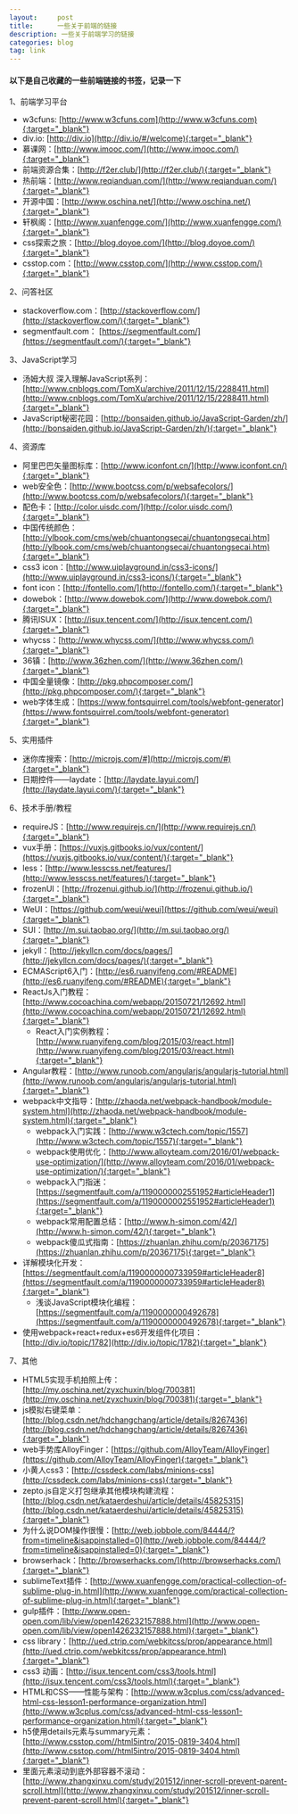 ```yaml
---
layout:     post
title:      一些关于前端的链接
description: 一些关于前端学习的链接
categories: blog
tag: link
---
```


#### 以下是自己收藏的一些前端链接的书签，记录一下

1、前端学习平台

* w3cfuns: [http://www.w3cfuns.com](http://www.w3cfuns.com){:target="_blank"}
* div.io: [http://div.io](http://div.io/#/welcome){:target="_blank"}
* 慕课网：[http://www.imooc.com/](http://www.imooc.com/){:target="_blank"}
* 前端资源合集：[http://f2er.club/](http://f2er.club/){:target="_blank"}
* 热前端：[http://www.reqianduan.com/](http://www.reqianduan.com/){:target="_blank"}
* 开源中国：[http://www.oschina.net/](http://www.oschina.net/){:target="_blank"}
* 轩枫阁：[http://www.xuanfengge.com/](http://www.xuanfengge.com/){:target="_blank"}
* css探索之旅：[http://blog.doyoe.com/](http://blog.doyoe.com/){:target="_blank"}
* csstop.com：[http://www.csstop.com/](http://www.csstop.com/){:target="_blank"}

2、问答社区

* stackoverflow.com：[http://stackoverflow.com/](http://stackoverflow.com/){:target="_blank"}
* segmentfault.com： [https://segmentfault.com/](https://segmentfault.com/){:target="_blank"}


3、JavaScript学习

* 汤姆大叔 深入理解JavaScript系列：[http://www.cnblogs.com/TomXu/archive/2011/12/15/2288411.html](http://www.cnblogs.com/TomXu/archive/2011/12/15/2288411.html){:target="_blank"}
* JavaScript秘密花园：[http://bonsaiden.github.io/JavaScript-Garden/zh/](http://bonsaiden.github.io/JavaScript-Garden/zh/){:target="_blank"}


4、资源库

* 阿里巴巴矢量图标库：[http://www.iconfont.cn/](http://www.iconfont.cn/){:target="_blank"}
* web安全色：[http://www.bootcss.com/p/websafecolors/](http://www.bootcss.com/p/websafecolors/){:target="_blank"}
* 配色卡：[http://color.uisdc.com/](http://color.uisdc.com/){:target="_blank"}
* 中国传统颜色：[http://ylbook.com/cms/web/chuantongsecai/chuantongsecai.htm](http://ylbook.com/cms/web/chuantongsecai/chuantongsecai.htm){:target="_blank"}
* css3 icon：[http://www.uiplayground.in/css3-icons/](http://www.uiplayground.in/css3-icons/){:target="_blank"}
* font icon：[http://fontello.com/](http://fontello.com/){:target="_blank"}
* dowebok：[http://www.dowebok.com/](http://www.dowebok.com/){:target="_blank"}
* 腾讯ISUX：[http://isux.tencent.com/](http://isux.tencent.com/){:target="_blank"}
* whycss：[http://www.whycss.com/](http://www.whycss.com/){:target="_blank"}
* 36镇：[http://www.36zhen.com/](http://www.36zhen.com/){:target="_blank"}
* 中国全量镜像：[http://pkg.phpcomposer.com/](http://pkg.phpcomposer.com/){:target="_blank"}
* web字体生成：[https://www.fontsquirrel.com/tools/webfont-generator](https://www.fontsquirrel.com/tools/webfont-generator){:target="_blank"}



5、实用插件

* 迷你库搜索：[http://microjs.com/#](http://microjs.com/#){:target="_blank"}
* 日期控件——laydate：[http://laydate.layui.com/](http://laydate.layui.com/){:target="_blank"}



6、技术手册/教程

* requireJS：[http://www.requirejs.cn/](http://www.requirejs.cn/){:target="_blank"}
* vux手册：[https://vuxjs.gitbooks.io/vux/content/](https://vuxjs.gitbooks.io/vux/content/){:target="_blank"}
* less：[http://www.lesscss.net/features/](http://www.lesscss.net/features/){:target="_blank"}
* frozenUI：[http://frozenui.github.io/](http://frozenui.github.io/){:target="_blank"}
* WeUI：[https://github.com/weui/weui](https://github.com/weui/weui){:target="_blank"}
* SUI：[http://m.sui.taobao.org/](http://m.sui.taobao.org/){:target="_blank"}
* jekyll：[http://jekyllcn.com/docs/pages/](http://jekyllcn.com/docs/pages/){:target="_blank"}
* ECMAScript6入门：[http://es6.ruanyifeng.com/#README](http://es6.ruanyifeng.com/#README){:target="_blank"}
* ReactJs入门教程：[http://www.cocoachina.com/webapp/20150721/12692.html](http://www.cocoachina.com/webapp/20150721/12692.html){:target="_blank"}
  * React入门实例教程：[http://www.ruanyifeng.com/blog/2015/03/react.html](http://www.ruanyifeng.com/blog/2015/03/react.html){:target="_blank"}
* Angular教程：[http://www.runoob.com/angularjs/angularjs-tutorial.html](http://www.runoob.com/angularjs/angularjs-tutorial.html){:target="_blank"}
* webpack中文指导：[http://zhaoda.net/webpack-handbook/module-system.html](http://zhaoda.net/webpack-handbook/module-system.html){:target="_blank"}
  * webpack入门实践：[http://www.w3ctech.com/topic/1557](http://www.w3ctech.com/topic/1557){:target="_blank"}
  * webpack使用优化：[http://www.alloyteam.com/2016/01/webpack-use-optimization/](http://www.alloyteam.com/2016/01/webpack-use-optimization/){:target="_blank"}
  * webpack入门指迷：[https://segmentfault.com/a/1190000002551952#articleHeader1](https://segmentfault.com/a/1190000002551952#articleHeader1){:target="_blank"}
  * webpack常用配置总结：[http://www.h-simon.com/42/](http://www.h-simon.com/42/){:target="_blank"}
  * webpack傻瓜式指南：[https://zhuanlan.zhihu.com/p/20367175](https://zhuanlan.zhihu.com/p/20367175){:target="_blank"}
* 详解模块化开发：[https://segmentfault.com/a/1190000000733959#articleHeader8](https://segmentfault.com/a/1190000000733959#articleHeader8){:target="_blank"}
  * 浅谈JavaScript模块化编程：[https://segmentfault.com/a/1190000000492678](https://segmentfault.com/a/1190000000492678){:target="_blank"}
* 使用webpack+react+redux+es6开发组件化项目：[http://div.io/topic/1782](http://div.io/topic/1782){:target="_blank"}



7、其他

* HTML5实现手机拍照上传：[http://my.oschina.net/zyxchuxin/blog/700381](http://my.oschina.net/zyxchuxin/blog/700381){:target="_blank"}
* js模拟右键菜单：[http://blog.csdn.net/hdchangchang/article/details/8267436](http://blog.csdn.net/hdchangchang/article/details/8267436){:target="_blank"}
* web手势库AlloyFinger：[https://github.com/AlloyTeam/AlloyFinger](https://github.com/AlloyTeam/AlloyFinger){:target="_blank"}
* 小黄人css3：[http://cssdeck.com/labs/minions-css](http://cssdeck.com/labs/minions-css){:target="_blank"}
* zepto.js自定义打包继承其他模块构建流程：[http://blog.csdn.net/kataerdeshui/article/details/45825315](http://blog.csdn.net/kataerdeshui/article/details/45825315){:target="_blank"}
* 为什么说DOM操作很慢：[http://web.jobbole.com/84444/?from=timeline&isappinstalled=0](http://web.jobbole.com/84444/?from=timeline&isappinstalled=0){:target="_blank"}
* browserhack：[http://browserhacks.com/](http://browserhacks.com/){:target="_blank"}
* sublimeText插件：[http://www.xuanfengge.com/practical-collection-of-sublime-plug-in.html](http://www.xuanfengge.com/practical-collection-of-sublime-plug-in.html){:target="_blank"}
* gulp插件：[http://www.open-open.com/lib/view/open1426232157888.html](http://www.open-open.com/lib/view/open1426232157888.html){:target="_blank"}
* css library：[http://ued.ctrip.com/webkitcss/prop/appearance.html](http://ued.ctrip.com/webkitcss/prop/appearance.html){:target="_blank"}
* css3 动画：[http://isux.tencent.com/css3/tools.html](http://isux.tencent.com/css3/tools.html){:target="_blank"}
* HTML和CSS——性能与架构：[http://www.w3cplus.com/css/advanced-html-css-lesson1-performance-organization.html](http://www.w3cplus.com/css/advanced-html-css-lesson1-performance-organization.html){:target="_blank"}
* h5使用details元素与summary元素：[http://www.csstop.com//html5intro/2015-0819-3404.html](http://www.csstop.com//html5intro/2015-0819-3404.html){:target="_blank"}
* 里面元素滚动到底外部容器不滚动：[http://www.zhangxinxu.com/study/201512/inner-scroll-prevent-parent-scroll.html](http://www.zhangxinxu.com/study/201512/inner-scroll-prevent-parent-scroll.html){:target="_blank"}

